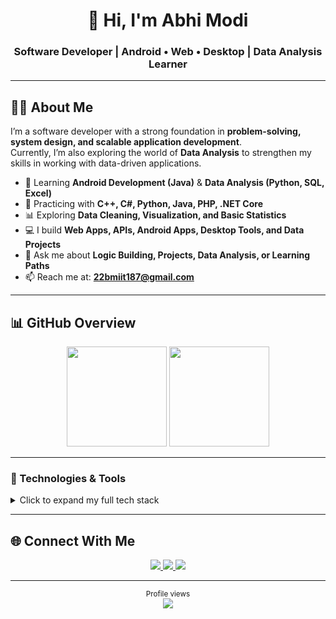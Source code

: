 <div align="center">

# 👋 Hi, I'm Abhi Modi  
### Software Developer | Android • Web • Desktop | Data Analysis Learner  

</div>

---

## 👨‍💻 About Me  

I’m a software developer with a strong foundation in **problem-solving, system design, and scalable application development**.  
Currently, I’m also exploring the world of **Data Analysis** to strengthen my skills in working with data-driven applications.  

- 🌱 Learning **Android Development (Java)** & **Data Analysis (Python, SQL, Excel)**  
- 🧠 Practicing with **C++, C#, Python, Java, PHP, .NET Core**  
- 📊 Exploring **Data Cleaning, Visualization, and Basic Statistics**  
- 💻 I build **Web Apps, APIs, Android Apps, Desktop Tools, and Data Projects**  
- 💬 Ask me about **Logic Building, Projects, Data Analysis, or Learning Paths**  
- 📫 Reach me at: **22bmiit187@gmail.com**

---
## 📊 GitHub Overview  

<p align="center">
  <img height="160em" src="https://github-readme-stats.vercel.app/api?username=Abhi6505&show_icons=true&theme=default&count_private=true&hide_border=true&token=YOUR_TOKEN_HERE" />
  <img height="160em" src="https://github-readme-stats.vercel.app/api/top-langs/?username=Abhi6505&layout=compact&theme=default&hide_border=true&token=YOUR_TOKEN_HERE" />
</p>


---

### 🔧 Technologies & Tools  

<details>
  <summary>Click to expand my full tech stack</summary>
  <br/>
  <p align="left">
    <strong>Languages:</strong><br/>
    <img src="https://img.shields.io/badge/C%2B%2B-00599C?style=for-the-badge&logo=c%2B%2B&logoColor=white" />
    <img src="https://img.shields.io/badge/C%23-239120?style=for-the-badge&logo=c-sharp&logoColor=white" />
    <img src="https://img.shields.io/badge/Java-ED8B00?style=for-the-badge&logo=java&logoColor=white" />
    <img src="https://img.shields.io/badge/Python-3776AB?style=for-the-badge&logo=python&logoColor=white" />
    <img src="https://img.shields.io/badge/PHP-777BB4?style=for-the-badge&logo=php&logoColor=white" />
    <img src="https://img.shields.io/badge/JavaScript-F7DF1E?style=for-the-badge&logo=javascript&logoColor=black" />
  </p>
  <p align="left">
    <strong>Frontend & Backend:</strong><br/>
    <img src="https://img.shields.io/badge/.NET%20Core-512BD4?style=for-the-badge&logo=.net&logoColor=white" />
    <img src="https://img.shields.io/badge/HTML5-E34F26?style=for-the-badge&logo=html5&logoColor=white" />
    <img src="https://img.shields.io/badge/CSS3-1572B6?style=for-the-badge&logo=css3&logoColor=white" />
  </p>
  <p align="left">
    <strong>Mobile:</strong><br/>
    <img src="https://img.shields.io/badge/Android-3DDC84?style=for-the-badge&logo=android&logoColor=white" />
  </p>
  <p align="left">
    <strong>Data Analysis:</strong><br/>
    <img src="https://img.shields.io/badge/Excel-217346?style=for-the-badge&logo=microsoft-excel&logoColor=white" />
    <img src="https://img.shields.io/badge/SQL-4479A1?style=for-the-badge&logo=postgresql&logoColor=white" />
    <img src="https://img.shields.io/badge/Pandas-150458?style=for-the-badge&logo=pandas&logoColor=white" />
    <img src="https://img.shields.io/badge/NumPy-013243?style=for-the-badge&logo=numpy&logoColor=white" />
    <img src="https://img.shields.io/badge/Matplotlib-11557c?style=for-the-badge&logo=plotly&logoColor=white" />
  </p>
</details>

---

## 🌐 Connect With Me  

<p align="center">
  <a href="https://www.linkedin.com/in/abhi-modi-3741362a8/" target="_blank">
    <img src="https://img.shields.io/badge/LinkedIn-0A66C2?style=flat&logo=linkedin&logoColor=white" />
  </a>
  <a href="mailto:amodi2929@gmail.com" target="_blank">
    <img src="https://img.shields.io/badge/Gmail-D14836?style=flat&logo=gmail&logoColor=white" />
  </a>
  <a href="https://www.hackerrank.com/profile/22bmiit187" target="_blank">
    <img src="https://img.shields.io/badge/HackerRank-2EC866?style=flat&logo=HackerRank&logoColor=white" />
  </a>
</p>

---

<p align="center">
  <sub>Profile views</sub><br/>
  <img src="https://komarev.com/ghpvc/?username=Abhi6505&label=Visitors&color=grey&style=flat-square" />
</p>
